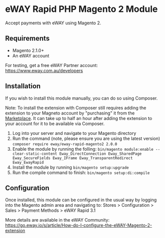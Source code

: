 # eWAY Rapid PHP Magento 2 Module

Accept payments with eWAY using Magento 2.

## Requirements

 - Magento 2.1.0+
 - An eWAY account
 
For testing, get a free eWAY Partner account: https://www.eway.com.au/developers

## Installation

If you wish to install this module manually, you can do so using Composer.

Note: To install the extension with Composer still requires adding the extension to your 
Magneto account by "purchasing" it from the [Marketplace](https://marketplace.magento.com/eway-eway-rapid-magento2.html). 
It can take up to half an hour after adding the extension to your account for it to be 
available via Composer.

1. Log into your server and navigate to your Magento directory
2. Run the command (note, please ensure you are using the latest version) `composer require eway/eway-rapid-magento2 2.0.0`
3. Enable the module by running the folling: 
`bin/magento module:enable --clear-static-content Eway_DirectConnection Eway_SharedPage Eway_SecureFields Eway_IFrame Eway_TransparentRedirect Eway_EwayRapid`
5. Install the module by running `bin/magento setup:upgrade`
6. Run the compile command to finish: `bin/magento setup:di:compile`

## Configuration

Once installed, this module can be configured in the usual way by logging into
the Magento admin area and navigating to:
Stores > Configuration > Sales > Payment Methods > eWAY Rapid 3.1

More details are available in the eWAY Community:
https://go.eway.io/s/article/How-do-I-configure-the-eWAY-Magento-2-extension